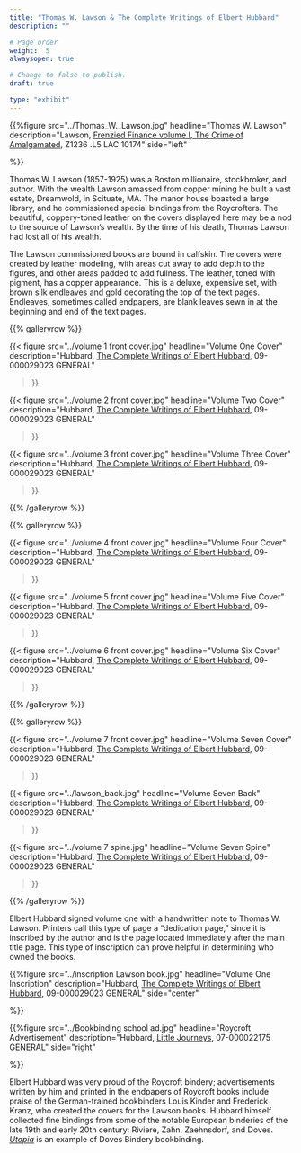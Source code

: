 ```yaml
---
title: "Thomas W. Lawson & The Complete Writings of Elbert Hubbard"
description: ""

# Page order
weight:  5
alwaysopen: true

# Change to false to publish.
draft: true

type: "exhibit"
---
```

{{%figure src="../Thomas_W._Lawson.jpg"
           headline="Thomas W. Lawson"
           description="Lawson, [Frenzied Finance volume I, The Crime of Amalgamated](https://bc-primo.hosted.exlibrisgroup.com/primo-explore/fulldisplay?docid=ALMA-BC21328502220001021&context=L&vid=bclib_new&search_scope=bcl&tab=bcl_only&lang=en_US), Z1236 .L5 LAC 10174"
           side="left"
		   
		   
%}}

Thomas W. Lawson (1857-1925) was a Boston millionaire, stockbroker, and author. With the wealth Lawson amassed from copper mining he built a vast estate, Dreamwold, in Scituate, MA. The manor house boasted a large library, and he commissioned special bindings from the Roycrofters. The beautiful, coppery-toned leather on the covers displayed here may be a nod to the source of Lawson’s wealth. By the time of his death, Thomas Lawson had lost all of his wealth.   

The Lawson commissioned books are bound in calfskin. The covers were created by leather modeling, with areas cut away to add depth to the figures, and other areas padded to add fullness. The leather, toned with pigment, has a copper appearance. This is a deluxe, expensive set, with brown silk endleaves and gold decorating the top of the text pages. Endleaves, sometimes called endpapers, are blank leaves sewn in at the beginning and end of the text pages.





{{% galleryrow %}}


{{< figure src="../volume 1 front cover.jpg"
           headline="Volume One Cover"
           description="Hubbard, [The Complete Writings of Elbert Hubbard](https://bc-primo.hosted.exlibrisgroup.com/primo-explore/fulldisplay?docid=ALMA-BC21367055880001021&context=L&vid=bclib_new&search_scope=bcl&tab=bcl_only&lang=en_US), 09-000029023 GENERAL"
>}}

{{< figure src="../volume 2 front cover.jpg"
           headline="Volume Two Cover"
           description="Hubbard, [The Complete Writings of Elbert Hubbard](https://bc-primo.hosted.exlibrisgroup.com/primo-explore/fulldisplay?docid=ALMA-BC21367055880001021&context=L&vid=bclib_new&search_scope=bcl&tab=bcl_only&lang=en_US), 09-000029023 GENERAL"
>}}

{{< figure src="../volume 3 front cover.jpg"
           headline="Volume Three Cover"
           description="Hubbard, [The Complete Writings of Elbert Hubbard](https://bc-primo.hosted.exlibrisgroup.com/primo-explore/fulldisplay?docid=ALMA-BC21367055880001021&context=L&vid=bclib_new&search_scope=bcl&tab=bcl_only&lang=en_US), 09-000029023 GENERAL"
>}}

{{% /galleryrow %}}


{{% galleryrow %}}


{{< figure src="../volume 4 front cover.jpg"
           headline="Volume Four Cover"
           description="Hubbard, [The Complete Writings of Elbert Hubbard](https://bc-primo.hosted.exlibrisgroup.com/primo-explore/fulldisplay?docid=ALMA-BC21367055880001021&context=L&vid=bclib_new&search_scope=bcl&tab=bcl_only&lang=en_US), 09-000029023 GENERAL"
>}}

{{< figure src="../volume 5 front cover.jpg"
           headline="Volume Five Cover"
           description="Hubbard, [The Complete Writings of Elbert Hubbard](https://bc-primo.hosted.exlibrisgroup.com/primo-explore/fulldisplay?docid=ALMA-BC21367055880001021&context=L&vid=bclib_new&search_scope=bcl&tab=bcl_only&lang=en_US), 09-000029023 GENERAL"
>}}

{{< figure src="../volume 6 front cover.jpg"
           headline="Volume Six Cover"
           description="Hubbard, [The Complete Writings of Elbert Hubbard](https://bc-primo.hosted.exlibrisgroup.com/primo-explore/fulldisplay?docid=ALMA-BC21367055880001021&context=L&vid=bclib_new&search_scope=bcl&tab=bcl_only&lang=en_US), 09-000029023 GENERAL"
>}}

{{% /galleryrow %}}

{{% galleryrow %}}


{{< figure src="../volume 7 front cover.jpg"
           headline="Volume Seven Cover"
           description="Hubbard, [The Complete Writings of Elbert Hubbard](https://bc-primo.hosted.exlibrisgroup.com/primo-explore/fulldisplay?docid=ALMA-BC21367055880001021&context=L&vid=bclib_new&search_scope=bcl&tab=bcl_only&lang=en_US), 09-000029023 GENERAL"
>}}

{{< figure src="../lawson_back.jpg"
           headline="Volume Seven Back"
           description="Hubbard, [The Complete Writings of Elbert Hubbard](https://bc-primo.hosted.exlibrisgroup.com/primo-explore/fulldisplay?docid=ALMA-BC21367055880001021&context=L&vid=bclib_new&search_scope=bcl&tab=bcl_only&lang=en_US), 09-000029023 GENERAL"
>}}

{{< figure src="../volume 7 spine.jpg"
           headline="Volume Seven Spine"
           description="Hubbard, [The Complete Writings of Elbert Hubbard](https://bc-primo.hosted.exlibrisgroup.com/primo-explore/fulldisplay?docid=ALMA-BC21367055880001021&context=L&vid=bclib_new&search_scope=bcl&tab=bcl_only&lang=en_US), 09-000029023 GENERAL"
>}}

{{% /galleryrow %}}



Elbert Hubbard signed volume one with a handwritten note to Thomas W. Lawson. Printers call this type of page a “dedication page,” since it is inscribed by the author and is the page located immediately after the main title page. This type of inscription can prove helpful in determining who owned the books.



{{%figure src="../inscription Lawson book.jpg"
           headline="Volume One Inscription"
           description="Hubbard, [The Complete Writings of Elbert Hubbard](https://bc-primo.hosted.exlibrisgroup.com/primo-explore/fulldisplay?docid=ALMA-BC21367055880001021&context=L&vid=bclib_new&search_scope=bcl&tab=bcl_only&lang=en_US), 09-000029023 GENERAL"
           side="center"
		   
%}}



{{%figure src="../Bookbinding school ad.jpg"
           headline="Roycroft Advertisement"
           description="Hubbard, [Little Journeys](https://bc-primo.hosted.exlibrisgroup.com/primo-explore/fulldisplay?docid=ALMA-BC21335517720001021&context=L&vid=bclib_new&search_scope=lib_BURNS&tab=bcl_only&lang=en_US),  07-000022175 GENERAL"
           side="right"
		   
%}}


Elbert Hubbard was very proud of the Roycroft bindery; advertisements written by him and printed in the endpapers
of Roycroft books include praise of the German-trained bookbinders Louis Kinder and Frederick Kranz, who created
the covers for the Lawson books. Hubbard himself collected fine bindings from some of the notable European binderies of the late 19th and early 20th century: Riviere, Zahn, Zaehnsdorf, and Doves. [*Utopia*](https://bc-primo.hosted.exlibrisgroup.com/primo-explore/fulldisplay?docid=ALMA-BC21312191480001021&context=L&vid=bclib_new&search_scope=lib_LAW&tab=bcl_only&lang=en_US) is an example of Doves Bindery bookbinding. 